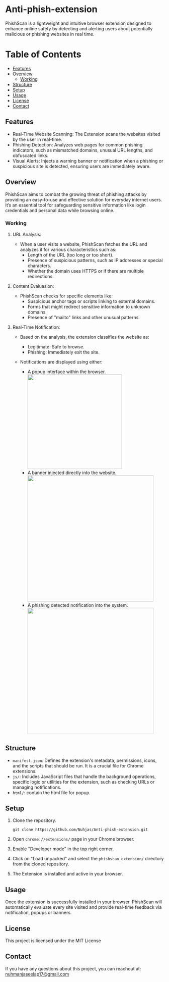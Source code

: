 # Anti-phish-extension
PhishScan is a lightweight and intuitive browser extension designed to enhance online safety by detecting and alerting users about potentially malicious or phishing websites in real time.

# Table of Contents
    
- [Features](#features)
- [Overview](#overview)
  - [Working](#working)
- [Structure](#structure)
- [Setup](#setup)
- [Usage](#usage)
- [License](#license)
- [Contact](#contact)

## Features

- Real-Time Website Scanning: The Extension scans the websites visited by the user in real-time.
- Phishing Detection: Analyzes web pages for common phishing indicators, such as mismatched domains, unusual URL lengths, and obfuscated links.
- Visual Alerts: Injects a warning banner or notification when a phishing or suspicious site is detected, ensuring users are immediately aware.

## Overview

PhishScan aims to combat the growing threat of phishing attacks by providing an easy-to-use and effective solution for everyday internet users. It’s an essential tool for safeguarding sensitive information like login credentials and personal data while browsing online.

### Working
  1. URL Analysis:
      - When a user visits a website, PhishScan fetches the URL and analyzes it for various characteristics such as:
          - Length of the URL (too long or too short).
          - Presence of suspicious patterns, such as IP addresses or special characters.
          - Whether the domain uses HTTPS or if there are multiple redirections.
  2. Content Evaluasion:
       - PhishScan checks for specific elements like:
          - Suspicious anchor tags or scripts linking to external domains.
          - Forms that might redirect sensitive information to unknown domains.
          - Presence of "mailto" links and other unusual patterns.
        
  3. Real-Time Notification:

      - Based on the analysis, the extension classifies the website as:
          - Legitimate: Safe to browse.
          - Phishing: Immediately exit the site.
       
      - Notifications are displayed using either:
          - A popup interface within the browser.<br>
            <img src="https://github.com/user-attachments/assets/7100b69f-1d21-47a8-b763-bd9cd1972535" width="300"/>
          - A banner injected directly into the website.<br>
            <img src="https://github.com/user-attachments/assets/72d392be-2508-4ca2-950a-de83535ed6d4" width="400"/>
          - A phishing detected notification into the system.<br>
            <img src="https://github.com/user-attachments/assets/058128b0-3ba4-4383-a811-459cba2db0b9" width="400"/>

## Structure
  - `manifest.json`: Defines the extension's metadata, permissions, icons, and the scripts that should be run. It is a crucial file for Chrome extensions.
  - `js/`: Includes JavaScript files that handle the background operations, specific logic or utilities for the extension, such as checking URLs or managing notifications.
  - `html/`: contain the html file for popup.

## Setup

  1. Clone the repository.
       <pre><code>git clone https://github.com/Nuhjas/Anti-phish-extension.git</code></pre>

  2. Open `chrome://extensions/` page in your Chrome browser.
  3. Enable "Developer mode" in the top right corner.
  4. Click on "Load unpacked" and select the `phishscan_extension/` directory from the cloned repository.
  5. The Extension is installed and active in your browser.

## Usage

  Once the extension is successfully installed in your browser. PhishScan will automatically evaluate every site visited and provide real-time feedback via notification, popups or banners.

## License

  This project is licensed under the MIT License

## Contact
  If you have any questions about this project, you can reachout at: nuhmanjaseelap17@gmail.com


